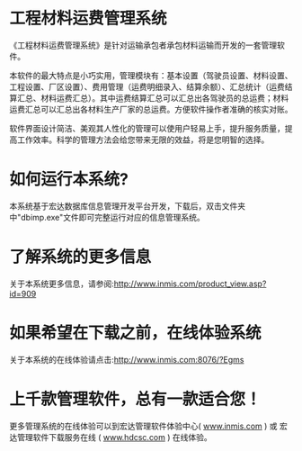 # 工程材料运费管理系统

《工程材料运费管理系统》是针对运输承包者承包材料运输而开发的一套管理软件。

本软件的最大特点是小巧实用，管理模块有：基本设置（驾驶员设置、材料设置、工程设置、厂区设置）、费用管理（运费明细录入、结算余额）、汇总统计（运费结算汇总、材料运费汇总）。其中运费结算汇总可以汇总出各驾驶员的总运费；材料运费汇总可以汇总出各材料生产厂家的总运费。方便软件操作者准确的核实对账。

软件界面设计简洁、美观其人性化的管理可以使用户轻易上手，提升服务质量，提高工作效率。科学的管理方法会给您带来无限的效益，将是您明智的选择。

# 如何运行本系统?

本系统基于宏达数据库信息管理开发平台开发，下载后，双击文件夹中"dbimp.exe"文件即可完整运行对应的信息管理系统。

# 了解系统的更多信息

关于本系统更多信息，请参阅:http://www.inmis.com/product_view.asp?id=909

# 如果希望在下载之前，在线体验系统

关于本系统的在线体验请点击:http://www.inmis.com:8076/?Egms

# 上千款管理软件，总有一款适合您！

更多管理系统的在线体验可以到宏达管理软件体验中心( www.inmis.com ) 或 宏达管理软件下载服务在线 ( www.hdcsc.com ) 在线体验。

